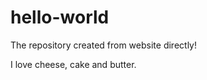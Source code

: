 hello-world
===========

The repository created from website directly!

I love cheese, cake and butter.
